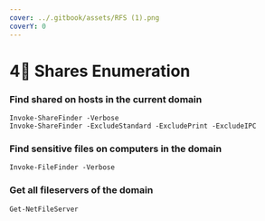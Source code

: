 ```yaml
---
cover: ../.gitbook/assets/RFS (1).png
coverY: 0
---
```


# 4⃣ Shares  Enumeration

### **Find shared on hosts in the current domain**

```
Invoke-ShareFinder -Verbose
Invoke-ShareFinder -ExcludeStandard -ExcludePrint -ExcludeIPC
```



### **Find sensitive files on computers in the domain**

```
Invoke-FileFinder -Verbose
```



### **Get all fileservers of the domain**

```
Get-NetFileServer
```
